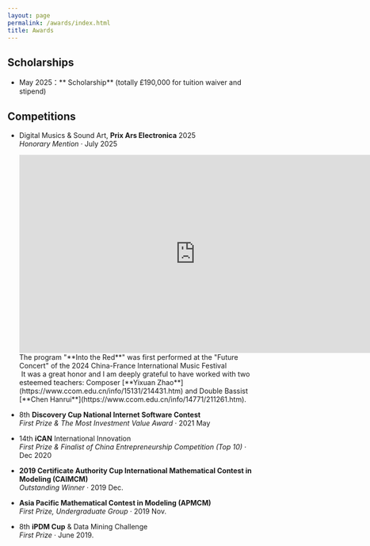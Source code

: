 ```yaml
---
layout: page
permalink: /awards/index.html
title: Awards
---
```


## Scholarships

- May 2025：** Scholarship** (totally £190,000 for tuition waiver and stipend)<br>

## Competitions

- Digital Musics & Sound Art, **Prix Ars Electronica** 2025<br>*Honorary Mention* · July 2025<br>
  
  <iframe width="710" height="400" src="https://www.youtube.com/embed/a0pfoXxqRu0" frameborder="0" allow="accelerometer; autoplay; clipboard-write; encrypted-media; gyroscope; picture-in-picture" allowfullscreen></iframe>
  The program "**Into the Red**" was first performed at the "Future Concert" of the 2024 China-France International Music Festival<br><img title="" src="https://shiyi099.github.io/Billion.github.io/images/awards/IntotheRed.png" alt="" data-align="inline">
  It was a great honor and I am deeply grateful to have worked with two esteemed teachers: Composer [**Yixuan Zhao**](https://www.ccom.edu.cn/info/15131/214431.htm) and Double Bassist [**Chen Hanrui**](https://www.ccom.edu.cn/info/14771/211261.htm).<br><img title="" src="https://shiyi099.github.io/Billion.github.io/images/awards/IntotheRedPerformers.jpg" alt="" data-align="inline">

- 8th **Discovery Cup National Internet Software Contest**<br>*First Prize & The Most Investment Value Award* · 2021 May<br>

- 14th **iCAN** International Innovation<br>*First Prize & Finalist of China Entrepreneurship Competition (Top 10)* · Dec 2020<br><img title="" src="https://shiyi099.github.io/Billion.github.io/images/awards/iCAN2020.jpg" alt="" data-align="inline">

- **2019 Certificate Authority Cup International Mathematical Contest in Modeling (CAIMCM)**<br>*Outstanding Winner* · 2019 Dec.<br>

- **Asia Pacific Mathematical Contest in Modeling (APMCM)** <br>*First Prize, Undergraduate Group* · 2019 Nov.<br>

- 8th **iPDM Cup** & Data Mining Challenge <br>*First Prize* · June 2019.<br>